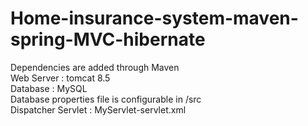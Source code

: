 # Home-insurance-system-maven-spring-MVC-hibernate

Dependencies are added through Maven<br/>
Web Server : tomcat 8.5<br/>
Database : MySQL<br/>
Database properties file is configurable in /src<br/>
Dispatcher Servlet : MyServlet-servlet.xml
